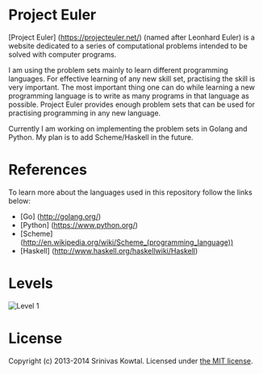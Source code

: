 # Project Euler

[Project Euler] (https://projecteuler.net/) (named after Leonhard Euler) is a website dedicated to a series of computational problems intended to be solved with computer programs. 

I am using the problem sets mainly to learn different programming languages. For effective learning of any new skill set, practising the skill is very important. The most important thing one can do while learning a new programming language is to write as many programs in that language as possible. Project Euler provides enough problem sets that can be used for practising programming in any new language. 

Currently I am working on implementing the problem sets in Golang and Python. My plan is to add Scheme/Haskell in the future.

# References

To learn more about the languages used in this repository follow the links below:

* [Go] (http://golang.org/)
* [Python] (https://www.python.org/)
* [Scheme] (http://en.wikipedia.org/wiki/Scheme_(programming_language))
* [Haskell] (http://www.haskell.org/haskellwiki/Haskell)

# Levels

![Level 1](https://projecteuler.net/images/levels/level_1.png "Completed 25 Problems")

# License
Copyright (c) 2013-2014 Srinivas Kowtal. Licensed under [the MIT license](http://opensource.org/licenses/MIT).